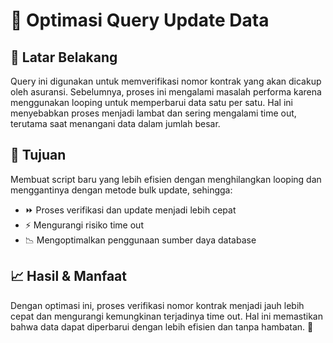 # 🚀 Optimasi Query Update Data

## 📌 Latar Belakang
Query ini digunakan untuk memverifikasi nomor kontrak yang akan dicakup oleh asuransi. Sebelumnya, proses ini mengalami masalah performa karena menggunakan looping untuk memperbarui data satu per satu. Hal ini menyebabkan proses menjadi lambat dan sering mengalami time out, terutama saat menangani data dalam jumlah besar.

## 🎯 Tujuan
Membuat script baru yang lebih efisien dengan menghilangkan looping dan menggantinya dengan metode bulk update, sehingga:
- ⏩ Proses verifikasi dan update menjadi lebih cepat
- ⚡ Mengurangi risiko time out
- 📉 Mengoptimalkan penggunaan sumber daya database


## 📈 Hasil & Manfaat
Dengan optimasi ini, proses verifikasi nomor kontrak menjadi jauh lebih cepat dan mengurangi kemungkinan terjadinya time out. Hal ini memastikan bahwa data dapat diperbarui dengan lebih efisien dan tanpa hambatan. 🎉

